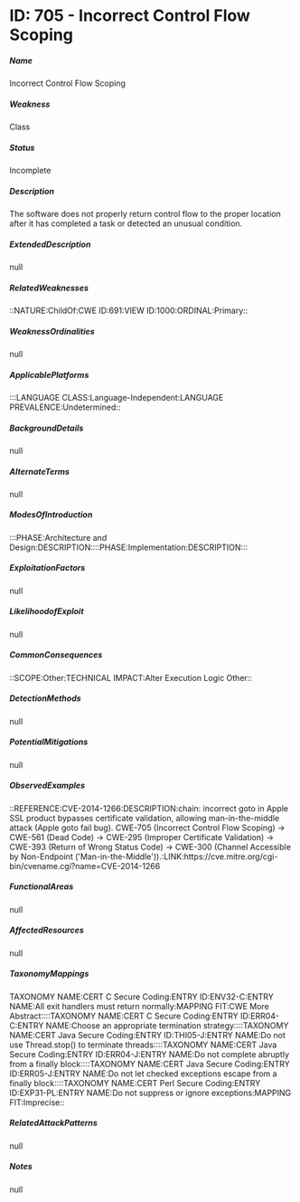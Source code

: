 # ID: 705 - Incorrect Control Flow Scoping
<h5>Name</h5>Incorrect Control Flow Scoping
<h5>Weakness</h5>Class
<h5>Status</h5>Incomplete
<h5>Description</h5>The software does not properly return control flow to the proper location after it has completed a task or detected an unusual condition.
<h5>ExtendedDescription</h5>null
<h5>RelatedWeaknesses</h5>::NATURE:ChildOf:CWE ID:691:VIEW ID:1000:ORDINAL:Primary::
<h5>WeaknessOrdinalities</h5>null
<h5>ApplicablePlatforms</h5>:::LANGUAGE CLASS:Language-Independent:LANGUAGE PREVALENCE:Undetermined::
<h5>BackgroundDetails</h5>null
<h5>AlternateTerms</h5>null
<h5>ModesOfIntroduction</h5>:::PHASE:Architecture and Design:DESCRIPTION::::PHASE:Implementation:DESCRIPTION:::
<h5>ExploitationFactors</h5>null
<h5>LikelihoodofExploit</h5>null
<h5>CommonConsequences</h5>::SCOPE:Other:TECHNICAL IMPACT:Alter Execution Logic Other::
<h5>DetectionMethods</h5>null
<h5>PotentialMitigations</h5>null
<h5>ObservedExamples</h5>::REFERENCE:CVE-2014-1266:DESCRIPTION:chain: incorrect goto in Apple SSL product bypasses certificate validation, allowing man-in-the-middle attack (Apple goto fail bug). CWE-705 (Incorrect Control Flow Scoping) -> CWE-561 (Dead Code) -> CWE-295 (Improper Certificate Validation) -> CWE-393 (Return of Wrong Status Code) -> CWE-300 (Channel Accessible by Non-Endpoint ('Man-in-the-Middle')).:LINK:https://cve.mitre.org/cgi-bin/cvename.cgi?name=CVE-2014-1266
<h5>FunctionalAreas</h5>null
<h5>AffectedResources</h5>null
<h5>TaxonomyMappings</h5>TAXONOMY NAME:CERT C Secure Coding:ENTRY ID:ENV32-C:ENTRY NAME:All exit handlers must return normally:MAPPING FIT:CWE More Abstract::::TAXONOMY NAME:CERT C Secure Coding:ENTRY ID:ERR04-C:ENTRY NAME:Choose an appropriate termination strategy::::TAXONOMY NAME:CERT Java Secure Coding:ENTRY ID:THI05-J:ENTRY NAME:Do not use Thread.stop() to terminate threads::::TAXONOMY NAME:CERT Java Secure Coding:ENTRY ID:ERR04-J:ENTRY NAME:Do not complete abruptly from a finally block::::TAXONOMY NAME:CERT Java Secure Coding:ENTRY ID:ERR05-J:ENTRY NAME:Do not let checked exceptions escape from a finally block::::TAXONOMY NAME:CERT Perl Secure Coding:ENTRY ID:EXP31-PL:ENTRY NAME:Do not suppress or ignore exceptions:MAPPING FIT:Imprecise::
<h5>RelatedAttackPatterns</h5>null
<h5>Notes</h5>null

